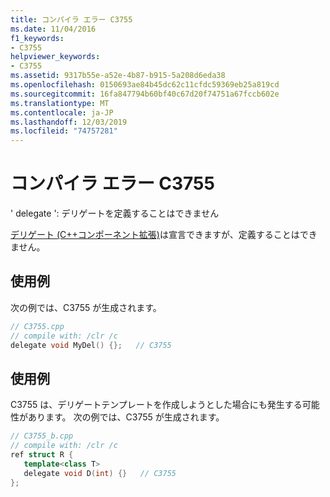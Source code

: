 ```yaml
---
title: コンパイラ エラー C3755
ms.date: 11/04/2016
f1_keywords:
- C3755
helpviewer_keywords:
- C3755
ms.assetid: 9317b55e-a52e-4b87-b915-5a208d6eda38
ms.openlocfilehash: 0150693ae84b45dc62c11cfdc59369eb25a819cd
ms.sourcegitcommit: 16fa847794b60bf40c67d20f74751a67fccb602e
ms.translationtype: MT
ms.contentlocale: ja-JP
ms.lasthandoff: 12/03/2019
ms.locfileid: "74757281"
---
```

# <a name="compiler-error-c3755"></a>コンパイラ エラー C3755

' delegate ': デリゲートを定義することはできません

[デリゲート (C++コンポーネント拡張)](../../extensions/delegate-cpp-component-extensions.md)は宣言できますが、定義することはできません。

## <a name="example"></a>使用例

次の例では、C3755 が生成されます。

```cpp
// C3755.cpp
// compile with: /clr /c
delegate void MyDel() {};   // C3755
```

## <a name="example"></a>使用例

C3755 は、デリゲートテンプレートを作成しようとした場合にも発生する可能性があります。 次の例では、C3755 が生成されます。

```cpp
// C3755_b.cpp
// compile with: /clr /c
ref struct R {
   template<class T>
   delegate void D(int) {}   // C3755
};
```
